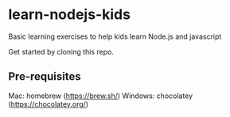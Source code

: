 # learn-nodejs-kids
Basic learning exercises to help kids learn Node.js and javascript 

Get started by cloning this repo.

## Pre-requisites
Mac: homebrew (https://brew.sh/)
Windows: chocolatey (https://chocolatey.org/)